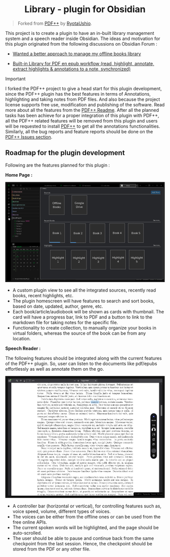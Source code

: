 <h1 align="center">Library - plugin for Obsidian</h1>

> Forked from [PDF++](https://github.com/RyotaUshio/obsidian-pdf-plus) by [RyotaUshio](RyotaUshio).

This project is to create a plugin to have an in-built library management system and a speech reader inside Obsidian. The ideas and motivation for this plugin originated from the following discussions on Obsidian Forum :

- [Wanted a better approach to manage my offline books library](https://forum.obsidian.md/t/wanted-a-better-approach-to-manage-my-offline-books-library/91039/6)

- [Built-in Library for PDF en epub workflow (read, highlight, annotate, extract highlights & annotations to a note, synchronized)](https://forum.obsidian.md/t/built-in-library-for-pdf-en-epub-workflow-read-highlight-annotate-extract-highlights-annotations-to-a-note-synchronized/92206?u=tu2_atmanand)

>[!IMPORTANT]
> I forked the PDF++ project to give a head start for this plugin development, since the PDF++ plugin has the best features in terms of Annotations, highlighting and taking notes from PDF files. And also because the project license supports free use, modification and publishing of the software. Read more about all the features from the [PDF++ Readme](https://github.com/RyotaUshio/obsidian-pdf-plus). After all the planned tasks has been achieve for a proper integration of this plugin with PDF++, all the PDF++ related features will be removed from this plugin and users will be requested to install [PDF++](obsidian://show-plugin?id=pdf-plus) to get all the annotations functionalities. Similarly, all the bug reports and feature reports should be done on the [PDF++ Issues section](https://github.com/RyotaUshio/obsidian-pdf-plus/issues).

## Roadmap for the plugin development

Following are the features planned for this plugin : 

**Home Page :**

![A rough plugin UI blueprint](./assets/plguinUIBlueprint.png)

- A custom plugin view to see all the integrated sources, recently read books, recent highlights, etc.
- The plugin homescreen will have features to search and sort books, based on date, updated, author, genre, etc.
- Each book/article/audiobook will be shown as cards with thumbnail. The card will have a progress bar, link to PDF and a button to link to the markdown file for taking notes for the specific file.
- Functionality to create collection, to manually organize your books in virtual folders, whereas the source of the book can be from any location. 

**Speech Reader :**

The following features should be integrated along with the current features of the PDF++ plugin. So, user can listen to the documents like pdf/epubs effortlessly as well as annotate them on the go.

![SpeechReaderControls](./assets/SpeechReaderControls.png)

- A controller bar (horizontal or vertical), for controlling features such as, voice speed, volume, different types of voices.
- The voices can be either from the offline ones or can be used from the free online APIs.
- The current spoken words will be highlighted, and the page should be auto-scrolled.
- The user should be able to pause and continue back from the same checkpoint from the last session. Hence, the checkpoint should be stored from the PDF or any other file.
